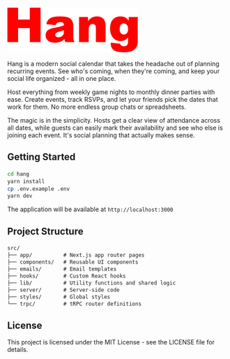 
![Hang](public/logo.png)


Hang is a modern social calendar that takes the headache out of planning 
recurring events. See who's coming, when they're coming, and keep your 
social life organized - all in one place.

Host everything from weekly game nights to monthly dinner parties with 
ease. Create events, track RSVPs, and let your friends pick the dates 
that work for them. No more endless group chats or spreadsheets.

The magic is in the simplicity. Hosts get a clear view of attendance 
across all dates, while guests can easily mark their availability and 
see who else is joining each event. It's social planning that actually 
makes sense.

## Getting Started

```bash
cd hang
yarn install
cp .env.example .env
yarn dev
```

The application will be available at `http://localhost:3000`


## Project Structure

```
src/
├── app/          # Next.js app router pages
├── components/   # Reusable UI components
├── emails/       # Email templates
├── hooks/        # Custom React hooks
├── lib/          # Utility functions and shared logic
├── server/       # Server-side code
├── styles/       # Global styles
└── trpc/         # tRPC router definitions
```



## License

This project is licensed under the MIT License - see the LICENSE file for details.
